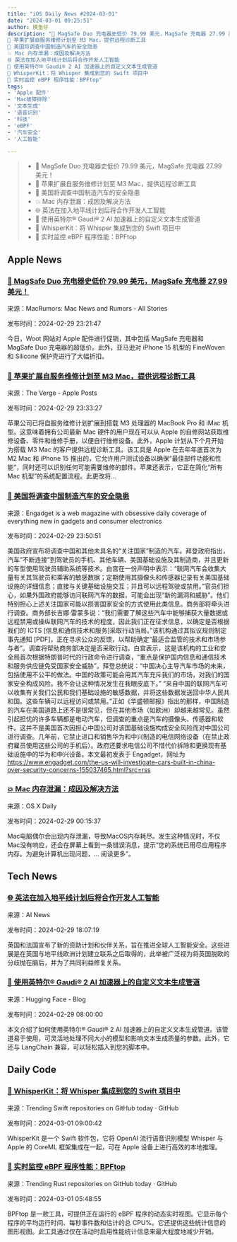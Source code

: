 ```yaml
---
title: "iOS Daily News #2024-03-01"
date: "2024-03-01 09:25:51"
author: 摸鱼仔
description: "🎉 MagSafe Duo 充电器史低价 79.99 美元，MagSafe 充电器 27.99 美元！
🎉 苹果扩展自服务维修计划至 M3 Mac，提供远程诊断工具
🚗 美国将调查中国制造汽车的安全隐患
💥 Mac 内存泄漏：成因及解决方法
🌐 英法在加入地平线计划后将合作开发人工智能
🌟 使用英特尔® Gaudi® 2 AI 加速器上的自定义文本生成管道
🌟 WhisperKit：将 Whisper 集成到您的 Swift 项目中
🌟 实时监控 eBPF 程序性能：BPFtop"
tags: 
- 'Apple 配件'
- 'Mac故障排除'
- '文本生成'
- '语音识别'
- '科技'
- 'eBPF'
- '汽车安全'
- '人工智能'

---
```


> * 🎉 MagSafe Duo 充电器史低价 79.99 美元，MagSafe 充电器 27.99 美元！
> * 🎉 苹果扩展自服务维修计划至 M3 Mac，提供远程诊断工具
> * 🚗 美国将调查中国制造汽车的安全隐患
> * 💥 Mac 内存泄漏：成因及解决方法
> * 🌐 英法在加入地平线计划后将合作开发人工智能
> * 🌟 使用英特尔® Gaudi® 2 AI 加速器上的自定义文本生成管道
> * 🌟 WhisperKit：将 Whisper 集成到您的 Swift 项目中
> * 🌟 实时监控 eBPF 程序性能：BPFtop

## Apple News

### [🎉 MagSafe Duo 充电器史低价 79.99 美元，MagSafe 充电器 27.99 美元！](https://www.macrumors.com/2024/02/29/magsafe-duo-charger-low-price/)

来源：MacRumors: Mac News and Rumors - All Stories

发布时间：2024-02-29 23:21:47

今日，Woot 网站对 Apple 配件进行促销，其中包括 MagSafe 充电器和 MagSafe Duo 充电器的超低价。此外，亚马逊对 iPhone 15 机型的 FineWoven 和 Silicone 保护壳进行了大幅折扣。

### [🎉 苹果扩展自服务维修计划至 M3 Mac，提供远程诊断工具](https://www.theverge.com/2024/2/29/24086560/apple-self-repair-m3-macbook-imac)

来源：The Verge -  Apple Posts

发布时间：2024-02-29 23:33:27

苹果公司已将自服务维修计划扩展到搭载 M3 处理器的 MacBook Pro 和 iMac 机型。这意味着拥有公司最新 Mac 硬件的用户现在可以从 Apple 的自修网站获取维修设备、零件和维修手册，以便自行维修设备。此外，Apple 计划从下个月开始为搭载 M3 Mac 的客户提供远程诊断工具。该工具是 Apple 在去年年底首次为 M2 Mac 和 iPhone 15 推出的，它允许用户测试设备以确保“最佳部件功能和性能”，同时还可以识别任何可能需要维修的部件。苹果还表示，它正在简化“所有 Mac 机型”的系统配置流程。此更改将...

### [🚗 美国将调查中国制造汽车的安全隐患](https://www.engadget.com/the-us-will-investigate-cars-built-in-china-over-security-concerns-155037465.html?src=rss)

来源：Engadget is a web magazine with obsessive daily coverage of everything new in gadgets and consumer electronics

发布时间：2024-02-29 23:50:51

美国政府宣布将调查中国和其他未具名的“关注国家”制造的汽车。拜登政府指出，汽车“不断连接”到驾驶员的手机、其他车辆、美国基础设施及其制造商，并且更新的车型使用驾驶员辅助系统等技术。白宫在一份声明中表示：“联网汽车会收集大量有关其驾驶员和乘客的敏感数据；定期使用其摄像头和传感器记录有关美国基础设施的详细信息；直接与关键基础设施交互；并且可以远程驾驶或禁用。”官员们担心，如果外国政府能够访问联网汽车的数据，可能会出现“新的漏洞和威胁”。他们特别担心上述关注国家可能以损害国家安全的方式使用此类信息。商务部将牵头进行调查。商务部长吉娜·雷蒙多说：“我们需要了解这些汽车中能够捕获大量数据或远程禁用或操纵联网汽车的技术的程度，因此我们正在征求信息，以确定是否根据我们的 ICTS [信息和通信技术和服务]采取行动当局。”该机构通过其拟议规则制定事先通知 [PDF]，正在寻求公众的反馈，以帮助确定“最适合监管的技术和市场参与者”。调查将帮助商务部决定是否采取行动。白宫表示，这是该机构的工业和安全局首次根据特朗普时代的行政命令进行调查，“重点是保护国内信息和通信技术和服务供应链免受国家安全威胁”。拜登总统说：“中国决心主导汽车市场的未来，包括使用不公平的做法。中国的政策可能会用其汽车充斥我们的市场，对我们的国家安全构成风险。我不会让这种情况发生在我眼皮底下。” “来自中国的联网汽车可以收集有关我们公民和我们基础设施的敏感数据，并将这些数据发送回中华人民共和国。这些车辆可以远程访问或禁用。”正如《华盛顿邮报》指出的那样，中国制造的汽车在美国道路上还不是很常见，但在其他市场（如欧洲）却越来越常见。虽然引起担忧的许多车辆都是电动汽车，但调查的重点是汽车的摄像头、传感器和软件。这并不是美国首次因担心中国公司对该国基础设施构成安全风险而对中国公司进行调查。几年前，它禁止进口和销售华为和中兴制造的电信网络设备（在禁止政府雇员使用这些公司的手机后）。政府还要求电信公司不惜代价拆除和更换现有基础设施中的华为和中兴设备。本文最初发表于 Engadget，网址为 https://www.engadget.com/the-us-will-investigate-cars-built-in-china-over-security-concerns-155037465.html?src=rss

### [💥 Mac 内存泄漏：成因及解决方法](https://osxdaily.com/2024/02/28/how-to-fix-your-system-has-run-out-of-application-memory-on-mac/)

来源：OS X Daily

发布时间：2024-02-29 00:15:37

Mac电脑偶尔会出现内存泄漏，导致MacOS内存耗尽。发生这种情况时，不仅Mac没有响应，还会在屏幕上看到一条错误消息，提示“您的系统已用尽应用程序内存。为避免计算机出现问题，... 阅读更多”。

## Tech News

### [🌐 英法在加入地平线计划后将合作开发人工智能](https://www.artificialintelligence-news.com/2024/02/29/uk-and-france-collaborate-ai-following-horizon-membership/)

来源：AI News

发布时间：2024-02-29 18:07:19

英国和法国宣布了新的资助计划和伙伴关系，旨在推进全球人工智能安全。这些进展是在英国与地平线欧洲计划建立联系之后取得的，此举被广泛视为将英国脱欧的分歧抛在脑后，并为了共同利益修复关系。

### [🌟 使用英特尔® Gaudi® 2 AI 加速器上的自定义文本生成管道](https://huggingface.co/blog/textgen-pipe-gaudi)

来源：Hugging Face - Blog

发布时间：2024-02-29 08:00:00

本文介绍了如何使用英特尔® Gaudi® 2 AI 加速器上的自定义文本生成管道。该管道易于使用，可灵活地处理不同大小的模型和影响文本生成质量的参数。此外，它还与 LangChain 兼容，可以轻松插入到您的脚本中。

## Daily Code

### [🌟 WhisperKit：将 Whisper 集成到您的 Swift 项目中](https://github.com/argmaxinc/WhisperKit)

来源：Trending Swift repositories on GitHub today · GitHub

发布时间：2024-03-01 09:00:42

WhisperKit 是一个 Swift 软件包，它将 OpenAI 流行语音识别模型 Whisper 与 Apple 的 CoreML 框架集成在一起，可在 Apple 设备上进行高效的本地推理。

### [🌟 实时监控 eBPF 程序性能：BPFtop](https://github.com/Netflix/bpftop)

来源：Trending Rust repositories on GitHub today · GitHub

发布时间：2024-03-01 05:48:55

BPFtop 是一款工具，可提供正在运行的 eBPF 程序的动态实时视图。它显示每个程序的平均运行时间、每秒事件数和估计的总 CPU%。它还提供这些统计信息的图形视图。此工具通过仅在活动时启用性能统计信息来最大程度地减少开销。
